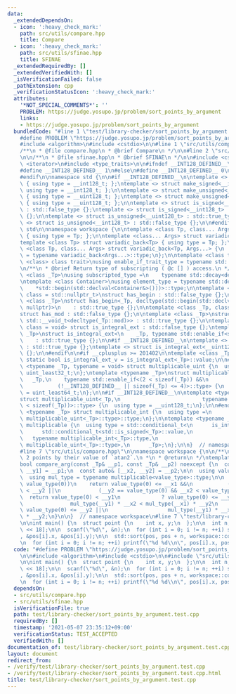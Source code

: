 ```yaml
---
data:
  _extendedDependsOn:
  - icon: ':heavy_check_mark:'
    path: src/utils/compare.hpp
    title: Compare
  - icon: ':heavy_check_mark:'
    path: src/utils/sfinae.hpp
    title: SFINAE
  _extendedRequiredBy: []
  _extendedVerifiedWith: []
  _isVerificationFailed: false
  _pathExtension: cpp
  _verificationStatusIcon: ':heavy_check_mark:'
  attributes:
    '*NOT_SPECIAL_COMMENTS*': ''
    PROBLEM: https://judge.yosupo.jp/problem/sort_points_by_argument
    links:
    - https://judge.yosupo.jp/problem/sort_points_by_argument
  bundledCode: "#line 1 \"test/library-checker/sort_points_by_argument.test.cpp\"\n\
    #define PROBLEM \"https://judge.yosupo.jp/problem/sort_points_by_argument\"\n\n\
    #include <algorithm>\n#include <cstdio>\n\n#line 1 \"src/utils/compare.hpp\"\n\
    /**\n * @file compare.hpp\n * @brief Compare\n */\n\n#line 2 \"src/utils/sfinae.hpp\"\
    \n\n/**\n * @file sfinae.hpp\n * @brief SFINAE\n */\n\n#include <cstdint>\n#include\
    \ <iterator>\n#include <type_traits>\n\n#ifndef __INT128_DEFINED__\n\n#ifdef __SIZEOF_INT128__\n\
    #define __INT128_DEFINED__ 1\n#else\n#define __INT128_DEFINED__ 0\n#endif\n\n\
    #endif\n\nnamespace std {\n\n#if __INT128_DEFINED__\n\ntemplate <> struct make_signed<__uint128_t>\
    \ { using type = __int128_t; };\ntemplate <> struct make_signed<__int128_t> {\
    \ using type = __int128_t; };\n\ntemplate <> struct make_unsigned<__uint128_t>\
    \ { using type = __uint128_t; };\ntemplate <> struct make_unsigned<__int128_t>\
    \ { using type = __uint128_t; };\n\ntemplate <> struct is_signed<__uint128_t>\
    \ : std::false_type {};\ntemplate <> struct is_signed<__int128_t> : std::true_type\
    \ {};\n\ntemplate <> struct is_unsigned<__uint128_t> : std::true_type {};\ntemplate\
    \ <> struct is_unsigned<__int128_t> : std::false_type {};\n\n#endif\n\n}  // namespace\
    \ std\n\nnamespace workspace {\n\ntemplate <class Tp, class... Args> struct variadic_front\
    \ { using type = Tp; };\n\ntemplate <class... Args> struct variadic_back;\n\n\
    template <class Tp> struct variadic_back<Tp> { using type = Tp; };\n\ntemplate\
    \ <class Tp, class... Args> struct variadic_back<Tp, Args...> {\n  using type\
    \ = typename variadic_back<Args...>::type;\n};\n\ntemplate <class type, template\
    \ <class> class trait>\nusing enable_if_trait_type = typename std::enable_if<trait<type>::value>::type;\n\
    \n/**\n * @brief Return type of subscripting ( @c [] ) access.\n */\ntemplate\
    \ <class _Tp>\nusing subscripted_type =\n    typename std::decay<decltype(std::declval<_Tp&>()[0])>::type;\n\
    \ntemplate <class Container>\nusing element_type = typename std::decay<decltype(\n\
    \    *std::begin(std::declval<Container&>()))>::type;\n\ntemplate <class _Tp,\
    \ class = std::nullptr_t>\nstruct has_begin : std::false_type {};\n\ntemplate\
    \ <class _Tp>\nstruct has_begin<_Tp, decltype(std::begin(std::declval<_Tp>()),\
    \ nullptr)>\n    : std::true_type {};\n\ntemplate <class _Tp, class = std::nullptr_t>\n\
    struct has_mod : std::false_type {};\n\ntemplate <class _Tp>\nstruct has_mod<_Tp,\
    \ std::__void_t<decltype(_Tp::mod)>> : std::true_type {};\n\ntemplate <class _Tp,\
    \ class = void> struct is_integral_ext : std::false_type {};\ntemplate <class\
    \ _Tp>\nstruct is_integral_ext<\n    _Tp, typename std::enable_if<std::is_integral<_Tp>::value>::type>\n\
    \    : std::true_type {};\n\n#if __INT128_DEFINED__\n\ntemplate <> struct is_integral_ext<__int128_t>\
    \ : std::true_type {};\ntemplate <> struct is_integral_ext<__uint128_t> : std::true_type\
    \ {};\n\n#endif\n\n#if __cplusplus >= 201402\n\ntemplate <class _Tp>\nconstexpr\
    \ static bool is_integral_ext_v = is_integral_ext<_Tp>::value;\n\n#endif\n\ntemplate\
    \ <typename _Tp, typename = void> struct multiplicable_uint {\n  using type =\
    \ uint_least32_t;\n};\ntemplate <typename _Tp>\nstruct multiplicable_uint<\n \
    \   _Tp,\n    typename std::enable_if<(2 < sizeof(_Tp)) &&\n                 \
    \           (!__INT128_DEFINED__ || sizeof(_Tp) <= 4)>::type> {\n  using type\
    \ = uint_least64_t;\n};\n\n#if __INT128_DEFINED__\n\ntemplate <typename _Tp>\n\
    struct multiplicable_uint<_Tp,\n                          typename std::enable_if<(4\
    \ < sizeof(_Tp))>::type> {\n  using type = __uint128_t;\n};\n\n#endif\n\ntemplate\
    \ <typename _Tp> struct multiplicable_int {\n  using type =\n      typename std::make_signed<typename\
    \ multiplicable_uint<_Tp>::type>::type;\n};\n\ntemplate <typename _Tp> struct\
    \ multiplicable {\n  using type = std::conditional_t<\n      is_integral_ext<_Tp>::value,\n\
    \      std::conditional_t<std::is_signed<_Tp>::value,\n                      \
    \   typename multiplicable_int<_Tp>::type,\n                         typename\
    \ multiplicable_uint<_Tp>::type>,\n      _Tp>;\n};\n\n}  // namespace workspace\n\
    #line 7 \"src/utils/compare.hpp\"\n\nnamespace workspace {\n\n/**\n * @brief Compare\
    \ 2 points by their value of `atan2`.\n *\n * @return\n */\ntemplate <class _Tp>\n\
    bool compare_arg(const _Tp& __p1, const _Tp& __p2) noexcept {\n  const auto& [__x1,\
    \ __y1] = __p1;\n  const auto& [__x2, __y2] = __p2;\n\n  using value_type = std::decay_t<decltype(__x1)>;\n\
    \  using mul_type = typename multiplicable<value_type>::type;\n\n  if (__y1 ==\
    \ value_type(0))\n    return value_type(0) <= __x1 &&\n           (value_type(0)\
    \ < __y2 ||\n            (__y2 == value_type(0) && __x2 < value_type(0)));\n\n\
    \  return value_type(0) < __y1\n             ? value_type(0) <= __y2 &&\n    \
    \               mul_type(__y1) * __x2 < mul_type(__x1) * __y2\n             :\
    \ value_type(0) <= __y2 ||\n                   mul_type(__y1) * __x2 < mul_type(__x1)\
    \ * __y2;\n}\n\n}  // namespace workspace\n#line 7 \"test/library-checker/sort_points_by_argument.test.cpp\"\
    \n\nint main() {\n  struct point {\n    int x, y;\n  };\n\n  int n;\n  point pos[1\
    \ << 18];\n\n  scanf(\"%d\", &n);\n  for (int i = 0; i != n; ++i) scanf(\"%d%d\"\
    , &pos[i].x, &pos[i].y);\n\n  std::sort(pos, pos + n, workspace::compare_arg<point>);\n\
    \n  for (int i = 0; i != n; ++i) printf(\"%d %d\\n\", pos[i].x, pos[i].y);\n}\n"
  code: "#define PROBLEM \"https://judge.yosupo.jp/problem/sort_points_by_argument\"\
    \n\n#include <algorithm>\n#include <cstdio>\n\n#include \"src/utils/compare.hpp\"\
    \n\nint main() {\n  struct point {\n    int x, y;\n  };\n\n  int n;\n  point pos[1\
    \ << 18];\n\n  scanf(\"%d\", &n);\n  for (int i = 0; i != n; ++i) scanf(\"%d%d\"\
    , &pos[i].x, &pos[i].y);\n\n  std::sort(pos, pos + n, workspace::compare_arg<point>);\n\
    \n  for (int i = 0; i != n; ++i) printf(\"%d %d\\n\", pos[i].x, pos[i].y);\n}\n"
  dependsOn:
  - src/utils/compare.hpp
  - src/utils/sfinae.hpp
  isVerificationFile: true
  path: test/library-checker/sort_points_by_argument.test.cpp
  requiredBy: []
  timestamp: '2021-05-07 23:35:12+09:00'
  verificationStatus: TEST_ACCEPTED
  verifiedWith: []
documentation_of: test/library-checker/sort_points_by_argument.test.cpp
layout: document
redirect_from:
- /verify/test/library-checker/sort_points_by_argument.test.cpp
- /verify/test/library-checker/sort_points_by_argument.test.cpp.html
title: test/library-checker/sort_points_by_argument.test.cpp
---
```

